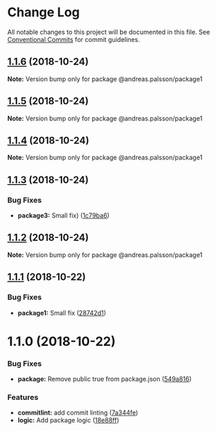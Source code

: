 # Change Log

All notable changes to this project will be documented in this file.
See [Conventional Commits](https://conventionalcommits.org) for commit guidelines.

## [1.1.6](https://github.com/andreaspalsson/monotest/compare/@andreas.palsson/package1@1.1.5...@andreas.palsson/package1@1.1.6) (2018-10-24)

**Note:** Version bump only for package @andreas.palsson/package1





## [1.1.5](https://github.com/andreaspalsson/monotest/compare/@andreas.palsson/package1@1.1.4...@andreas.palsson/package1@1.1.5) (2018-10-24)

**Note:** Version bump only for package @andreas.palsson/package1





## [1.1.4](https://github.com/andreaspalsson/monotest/compare/@andreas.palsson/package1@1.1.3...@andreas.palsson/package1@1.1.4) (2018-10-24)

**Note:** Version bump only for package @andreas.palsson/package1





## [1.1.3](https://github.com/andreaspalsson/monotest/compare/@andreas.palsson/package1@1.1.2...@andreas.palsson/package1@1.1.3) (2018-10-24)


### Bug Fixes

* **package3:** Small fix) ([1c79ba6](https://github.com/andreaspalsson/monotest/commit/1c79ba6))





## [1.1.2](https://github.com/andreaspalsson/monotest/compare/@andreas.palsson/package1@1.1.1...@andreas.palsson/package1@1.1.2) (2018-10-24)

**Note:** Version bump only for package @andreas.palsson/package1





## [1.1.1](https://github.com/andreaspalsson/monotest/compare/@andreas.palsson/package1@1.1.0...@andreas.palsson/package1@1.1.1) (2018-10-22)


### Bug Fixes

* **package1:** Small fix ([28742d1](https://github.com/andreaspalsson/monotest/commit/28742d1))





# 1.1.0 (2018-10-22)


### Bug Fixes

* **package:** Remove public true from package.json ([549a816](https://github.com/andreaspalsson/monotest/commit/549a816))


### Features

* **commitlint:** add commit linting ([7a344fe](https://github.com/andreaspalsson/monotest/commit/7a344fe))
* **logic:** Add package logic ([18e88ff](https://github.com/andreaspalsson/monotest/commit/18e88ff))
